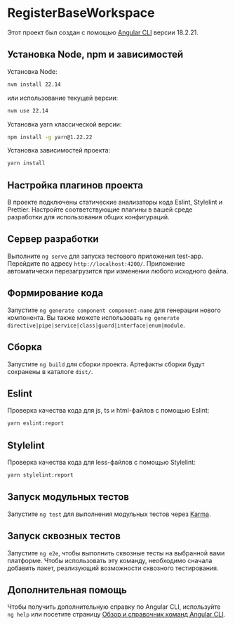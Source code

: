 # RegisterBaseWorkspace
Этот проект был создан с помощью [Angular CLI](https://github.com/angular/angular-cli) версии 18.2.21.

## Установка Node, npm и зависимостей
Установка Node:
```bash
nvm install 22.14
```
или использование текущей версии:
```bash
nvm use 22.14
```

Установка yarn классической версии:
```bash
npm install -g yarn@1.22.22
```

Установка зависимостей проекта:
```bash
yarn install
```

## Настройка плагинов проекта
В проекте подключены статические анализаторы кода Eslint, Stylelint и Prettier. Настройте соответствующие плагины в вашей среде разработки для использования общих конфигураций.

## Сервер разработки
Выполните `ng serve` для запуска тестового приложения test-app. Перейдите по адресу `http://localhost:4200/`.
Приложение автоматически перезагрузится при изменении любого исходного файла.

## Формирование кода
Запустите `ng generate component component-name` для генерации нового компонента. Вы также можете использовать `ng generate directive|pipe|service|class|guard|interface|enum|module`.

## Сборка
Запустите `ng build` для сборки проекта. Артефакты сборки будут сохранены в каталоге `dist/`.

## Eslint
Проверка качества кода для js, ts и html-файлов с помощью Eslint:
```bash
yarn eslint:report
```

## Stylelint
Проверка качества кода для less-файлов с помощью Stylelint:
```bash
yarn stylelint:report
```

## Запуск модульных тестов
Запустите `ng test` для выполнения модульных тестов через [Karma](https://karma-runner.github.io).

## Запуск сквозных тестов
Запустите `ng e2e`, чтобы выполнить сквозные тесты на выбранной вами платформе. Чтобы использовать эту команду, необходимо сначала добавить пакет, реализующий возможности сквозного тестирования.

## Дополнительная помощь
Чтобы получить дополнительную справку по Angular CLI, используйте `ng help` или посетите страницу [Обзор и справочник команд Angular CLI](https://angular.dev/tools/cli).
